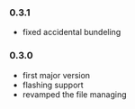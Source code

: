 ### 0.3.1
- fixed accidental bundeling


### 0.3.0
- first major version
- flashing support
- revamped the file managing